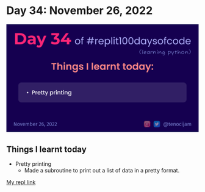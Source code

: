 # Day 34: November 26, 2022
![Day 34](Day34.png)

## Things I learnt today

- Pretty printing
	- Made a subroutine to print out a list of data in a pretty format.

[My repl link](https://replit.com/@tenocijam/day-34100-days#main.py)
